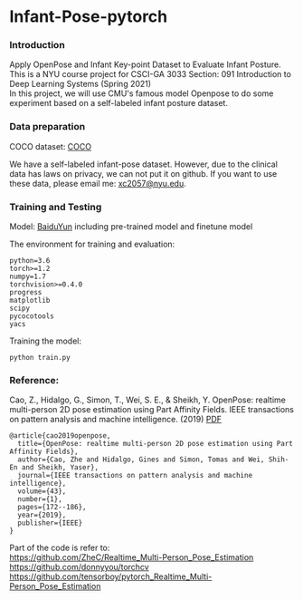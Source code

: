 # Infant-Pose-pytorch

### Introduction  
Apply OpenPose and Infant Key-point Dataset to Evaluate Infant Posture. This is a NYU course project for CSCI-GA 3033 Section: 091 Introduction to Deep Learning Systems (Spring 2021)  
In this project, we will use CMU's famous model Openpose to do some experiment based on a self-labeled infant posture dataset.


### Data preparation  

COCO dataset: [COCO](https://cocodataset.org/#home)  

We have a self-labeled infant-pose dataset. However, due to the clinical data has laws on privacy, we can not put it on github. If you want to use these data, please email me: xc2057@nyu.edu.  

### Training and Testing

Model: [BaiduYun](https://pan.baidu.com/s/1Mx7uPwKhgw8qVbxlBu1PrQ)  including pre-trained model and finetune model  


The environment for training and evaluation:  
```
python=3.6
torch>=1.2
numpy=1.7
torchvision>=0.4.0
progress
matplotlib
scipy
pycocotools
yacs
```

Training the model:  
```
python train.py
```

### Reference:
Cao, Z., Hidalgo, G., Simon, T., Wei, S. E., & Sheikh, Y. OpenPose: realtime multi-person 2D pose estimation using Part Affinity Fields. IEEE transactions on pattern analysis and machine intelligence. (2019) [PDF](https://arxiv.org/pdf/1812.08008.pdf)
```
@article{cao2019openpose,
  title={OpenPose: realtime multi-person 2D pose estimation using Part Affinity Fields},
  author={Cao, Zhe and Hidalgo, Gines and Simon, Tomas and Wei, Shih-En and Sheikh, Yaser},
  journal={IEEE transactions on pattern analysis and machine intelligence},
  volume={43},
  number={1},
  pages={172--186},
  year={2019},
  publisher={IEEE}
}
```  

Part of the code is refer to:  
https://github.com/ZheC/Realtime_Multi-Person_Pose_Estimation  
https://github.com/donnyyou/torchcv  
https://github.com/tensorboy/pytorch_Realtime_Multi-Person_Pose_Estimation  
